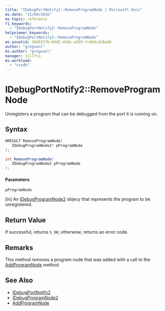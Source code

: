 ```yaml
---
title: "IDebugPortNotify2::RemoveProgramNode | Microsoft Docs"
ms.date: "11/04/2016"
ms.topic: reference
f1_keywords:
  - "IDebugPortNotify2::RemoveProgramNode"
helpviewer_keywords:
  - "IDebugPortNotify2::RemoveProgramNode"
ms.assetid: 3668157b-66d2-416e-a359-fc04dcd18a48
author: "gregvanl"
ms.author: "gregvanl"
manager: jillfra
ms.workload:
  - "vssdk"
---
```

# IDebugPortNotify2::RemoveProgramNode
Unregisters a program that can be debugged from the port it is running on.

## Syntax

```cpp
HRESULT RemoveProgramNode( 
   IDebugProgramNode2* pProgramNode
);
```

```csharp
int RemoveProgramNode( 
   IDebugProgramNode2 pProgramNode
);
```

#### Parameters
 `pProgramNode`

 [in] An [IDebugProgramNode2](../../../extensibility/debugger/reference/idebugprogramnode2.md) objecy that represents the program to be unregistered.

## Return Value
 If successful, returns `S_OK`; otherwise, returns an error code.

## Remarks
 This method removes a program node that was added with a call to the [AddProgramNode](../../../extensibility/debugger/reference/idebugportnotify2-addprogramnode.md) method.

## See Also
- [IDebugPortNotify2](../../../extensibility/debugger/reference/idebugportnotify2.md)
- [IDebugProgramNode2](../../../extensibility/debugger/reference/idebugprogramnode2.md)
- [AddProgramNode](../../../extensibility/debugger/reference/idebugportnotify2-addprogramnode.md)